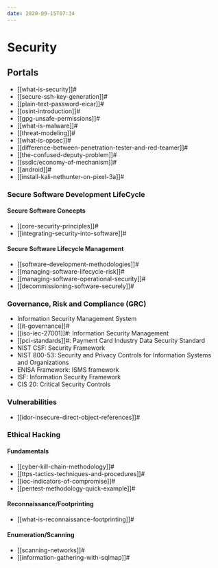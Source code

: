 ```yaml
---
date: 2020-09-15T07:34
---
```


Security
========

Portals
-------

-   [[what-is-security]]#
-   [[secure-ssh-key-generation]]#
-   [[plain-text-password-eicar]]#
-   [[osint-introduction]]#
-   [[gpg-unsafe-permissions]]#
-   [[what-is-malware]]#
-   [[threat-modeling]]#
-   [[what-is-opsec]]#
-   [[difference-between-penetration-tester-and-red-teamer]]#
-   [[the-confused-deputy-problem]]#
-   [[ssdlc/economy-of-mechanism]]#
-   [[android]]#
-   [[install-kali-nethunter-on-pixel-3a]]#

### Secure Software Development LifeCycle

#### Secure Software Concepts

-   [[core-security-principles]]#
-   [[integrating-security-into-software]]#

#### Secure Software Lifecycle Management

-   [[software-development-methodologies]]#
-   [[managing-software-lifecycle-risk]]#
-   [[managing-software-operational-security]]#
-   [[decommissioning-software-securely]]#

### Governance, Risk and Compliance (GRC)

-   Information Security Management System
-   [[it-governance]]#
-   [[iso-iec-27001]]#: Information Security Management
-   [[pci-standards]]#: Payment Card Industry Data Security
    Standard
-   NIST CSF: Security Framework
-   NIST 800-53: Security and Privacy Controls for Information Systems
    and Organizations
-   ENISA Framework: ISMS framework
-   ISF: Information Security Framework
-   CIS 20: Critical Security Controls

### Vulnerabilities

-   [[idor-insecure-direct-object-references]]#

### Ethical Hacking

#### Fundamentals

-   [[cyber-kill-chain-methodology]]#
-   [[ttps-tactics-techniques-and-procedures]]#
-   [[ioc-indicators-of-compromise]]#
-   [[pentest-methodology-quick-example]]#

#### Reconnaissance/Footprinting

-   [[what-is-reconnaissance-footprinting]]#

#### Enumeration/Scanning

-   [[scanning-networks]]#
-   [[information-gathering-with-sqlmap]]#

